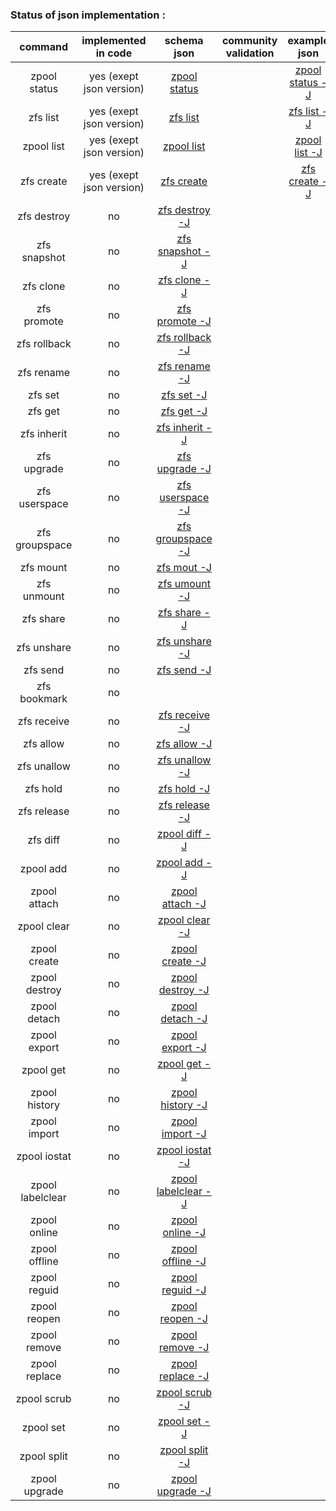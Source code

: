 ### Status of json implementation :

| command 	    	| implemented in code               	|                                               schema json                                                 | community validation  |	example json                                                                                            |   example ldjson                                                                                          |
| :---------------: |:-------------------------------------:|:-----------------------------------------------------------------------------------------------------:    | :--------------------:|:---------------------------------------------------------------------------------------------------------:|:--------------------------------------------------------------------------------------------------------: |
| zpool status  	|			yes	(exept json version)	| [zpool status ](https://github.com/Alyseo/zfs/blob/json/json/schemav1.0/schema-zpool-status.md)           |						|[zpool status -J](https://github.com/Alyseo/zfs/blob/json/json/samples/zpool_status.json.md)       		|[zpool status -j](https://github.com/Alyseo/zfs/blob/json/json/samples/zpool_status.ldjson.md)                     |
| zfs list      	|			yes	(exept json version)	| [zfs list ](https://github.com/Alyseo/zfs/blob/json/json/schemav1.0/schema-zfs-list.md)  			        |						|[zfs list -J](https://github.com/Alyseo/zfs/blob/json/json/samples/zfs_list.json.md)		            	|[zfs list -j](https://github.com/Alyseo/zfs/blob/json/json/samples/zfs_list.ldjson.md)                             |
| zpool list    	|			yes	(exept json version)	| [zpool list ](https://github.com/Alyseo/zfs/blob/json/json/schemav1.0/schema-zpool-list.md)		        |						|[zpool list -J](https://github.com/Alyseo/zfs/blob/json/json/samples/zpool_list.json.md)		        	|[zpool list -j](https://github.com/Alyseo/zfs/blob/json/json/samples/zpool_list.ldjson.md)                         |
|zfs create     	|			yes	(exept json version)	| [zfs create](https://github.com/Alyseo/zfs/blob/json/json/schemav1.0/schema-zfs-create.md)		        |						|[zfs create -J](https://github.com/Alyseo/zfs/blob/json/json/samples/zfs_create.json.md)	        		|[zfs create -j](https://github.com/Alyseo/zfs/blob/json/json/samples/zfs_create.ldjson.md)                         |
|zfs destroy		|   		no                  		| [zfs destroy -J](https://github.com/Alyseo/zfs/tree/json/json/schemav1.0/schema_zfs_destroy.md)           |                   	|                                                                                                        	|                                                                                                                   |
|zfs snapshot		|			no	                		| [zfs snapshot -J](https://github.com/Alyseo/zfs/blob/json/json/schemav1.0/schema-zfs-snapshot.md)	        |						|                                                                                                        	|                                                                                                                   |
|zfs clone			|			no	                		| [zfs clone -J](https://github.com/Alyseo/zfs/blob/json/json/schemav1.0/schema-zfs-clone.md)   	        |						|		                                                                                                	|                                                                                                                   |
|zfs promote		|			no                 			| [zfs promote -J](https://github.com/Alyseo/zfs/blob/json/json/schemav1.0/schema-zfs-promote.md)           |						|		                                                                                                	|                                                                                                                   |
|zfs rollback		|			no              			| [zfs rollback -J ](https://github.com/Alyseo/zfs/blob/json/json/schemav1.0/schema-zfs-rollback.md)        |						|		                                                                                                	|                                                                                                                   |
|zfs rename 		|			no              			| [zfs rename -J](https://github.com/Alyseo/zfs/blob/json/json/schemav1.0/schema-zfs-rename.md)             |						|		                                                                                                	|                                                                                                                   |
|zfs set			|			no                 			| [zfs set -J ](https://github.com/Alyseo/zfs/blob/json/json/schemav1.0/schema-zfs-set.md)                  |						|		                                                                                                	|                                                                                                                   |
|zfs get 			|			no              			| [zfs get -J ](https://github.com/Alyseo/zfs/blob/json/json/schemav1.0/schema-zfs-get.md)  		        |						|		                                                                                                	|                                                                                                                   |
|zfs inherit		|			no	                		| [zfs inherit -J ](https://github.com/Alyseo/zfs/blob/json/json/schemav1.0/schema-zfs-inherit.md)	        |						|		                                                                                                	|                                                                                                                   |
|zfs upgrade		|			no	                		| [zfs upgrade -J ](https://github.com/Alyseo/zfs/blob/json/json/schemav1.0/schema-zfs-upgrade.md) 	        |						|		                                                                                                	|                                                                                                                   |
|zfs userspace		|			no	                		| [zfs userspace -J ](https://github.com/Alyseo/zfs/blob/json/json/schemav1.0/schema-zfs-userspace.md)      |						|		                                                                                                	|                                                                                                                   |
|zfs groupspace		|			no	                		| [zfs groupspace -J ](https://github.com/Alyseo/zfs/blob/json/json/schemav1.0/schema-zfs-groupspace.md)    |						|		                                                                                                	|                                                                                                                   |
|zfs mount			|			no              			| [zfs mout -J ](https://github.com/Alyseo/zfs/blob/json/json/schemav1.0/schema-zfs-mount.md)               |						|		                                                                                                	|                                                                                                                   |
|zfs unmount		|			no	                		| [zfs umount -J ](https://github.com/Alyseo/zfs/blob/json/json/schemav1.0/schema-zfs-umount.md)            |						|		                                                                                                	|                                                                                                                   |
|zfs share			|			no	                		| [zfs share -J ](https://github.com/Alyseo/zfs/blob/json/json/schemav1.0/schema-zfs-share.md)  	        |						|		                                                                                                	|                                                                                                                   |
|zfs unshare		|			no	                		| [zfs unshare -J ](https://github.com/Alyseo/zfs/blob/json/json/schemav1.0/schema-zfs-unshare.md)	        |						|		                                                                                                	|                                                                                                                   |
|zfs send			|			no	                		| [zfs send -J ](https://github.com/Alyseo/zfs/blob/json/json/schemav1.0/schema-zfs-send.md)                |						|		                                                                                                	|                                                                                                                   |
|zfs bookmark		|			no	                		|                                                                                      				        |						|		                                                                                                	|                                                                                                                   |
|zfs receive		|			no	                		| [zfs receive -J ](https://github.com/Alyseo/zfs/blob/json/json/schemav1.0/schema-zfs-receive.md)          |						|		                                                                                                	|                                                                                                                   |
|zfs allow			|			no	                		| [zfs allow -J ](https://github.com/Alyseo/zfs/blob/json/json/schemav1.0/schema-zfs-allow.md)	            |						|		                                                                                                	|                                                                                                                   |
|zfs unallow		|			no	                		| [zfs unallow -J ](https://github.com/Alyseo/zfs/blob/json/json/schemav1.0/schema-zfs-unallow.md)	        |						|		                                                                                                	|                                                                                                                   |
|zfs hold			|			no			                | [zfs hold -J ](https://github.com/Alyseo/zfs/blob/json/json/schemav1.0/schema-zfs-hold.md)                |						|		                                                                                                	|                                                                                                                   |
|zfs release		|			no			                | [zfs release -J ](https://github.com/Alyseo/zfs/blob/json/json/schemav1.0/schema-zfs-release.md)          |						|		                                                                                                	|                                                                                                                   |
|zfs diff			|			no			                | [zpool diff -J ](https://github.com/Alyseo/zfs/blob/json/json/schemav1.0/schema-zfs-diff.md)              |						|		                                                                                                	|                                                                                                                   |
|zpool add 			|			no			                | [zpool add -J ](https://github.com/Alyseo/zfs/blob/json/json/schemav1.0/schema-zpool-add.md)              |						|		                                                                                                	|                                                                                                                   |
|zpool attach		|			no			                | [zpool attach -J ](https://github.com/Alyseo/zfs/blob/json/json/schemav1.0/schema-zool-attach.md)         |						|		                                                                                                	|                                                                                                                   |
|zpool clear		|			no			                | [zpool clear -J ](https://github.com/Alyseo/zfs/blob/json/json/schemav1.0/schema-zpool-clear.md)          |						|		                                                                                                	|                                                                                                                   |
|zpool create		|			no	                		| [zpool create -J ](https://github.com/Alyseo/zfs/blob/json/json/schemav1.0/schema-zpool-create.md)        |  						|		                                                                                                	|                                                                                                                   |
|zpool destroy		|			no		                	| [zpool destroy -J ](https://github.com/Alyseo/zfs/blob/json/json/schemav1.0/schema-zpool-destroy.md)      |  						|		                                                                                                	|                                                                                                                   |
|zpool detach		|			no	                		| [zpool detach -J ](https://github.com/Alyseo/zfs/blob/json/json/schemav1.0/schema-zpool-detach.md)        |						|		                                                                                                	|                                                                                                                   |
|zpool export		|			no		                	| [zpool export -J ](https://github.com/Alyseo/zfs/blob/json/json/schemav1.0/schema-zpool-export.md)    	|						|		                                                                                                	|                                                                                                                   |
|zpool get			|			no		                	| [zpool get -J ](https://github.com/Alyseo/zfs/blob/json/json/schemav1.0/schema-zpool-get.md)          	|						|		                                                                                                	|                                                                                                                   |
|zpool history		|			no		                	| [zpool history -J ](https://github.com/Alyseo/zfs/blob/json/json/schemav1.0/schema-zpool-history.md)  	|						|		                                                                                                	|                                                                                                                   |
|zpool import		|			no		                	| [zpool import -J ](https://github.com/Alyseo/zfs/blob/json/json/schemav1.0/schema-zpool-import.md)        |						|		                                                                                                	|                                                                                                                   |
|zpool iostat		|			no		                	| [zpool iostat -J ](https://github.com/Alyseo/zfs/blob/json/json/schemav1.0/schema-zpool-iostat.md)    	|						|		                                                                                                	|                                                                                                                   |
|zpool labelclear	|			no		                	| [zpool labelclear -J](https://github.com/Alyseo/zfs/blob/json/json/schemav1.0/schema-zpool-labelclear.md) |						|		                                                                                                	|                                                                                                                   |
|zpool online		|			no		                	| [zpool online -J ](https://github.com/Alyseo/zfs/blob/json/json/schemav1.0/schema-zpool-online.md)        |						|		                                                                                                	|                                                                                                                   |
|zpool offline		|			no		                	| [zpool offline -J ](https://github.com/Alyseo/zfs/blob/json/json/schemav1.0/schema-zpool-offline.md)      |						|		                                                                                                	|                                                                                                                   |
|zpool reguid		|			no		                	| [zpool reguid -J ](https://github.com/Alyseo/zfs/blob/json/json/schemav1.0/schema-zpool-reguid.md)        |						|		                                                                                                	|                                                                                                                   |
|zpool reopen		|			no	                		| [zpool reopen -J ](https://github.com/Alyseo/zfs/blob/json/json/schemav1.0/schema-zpool-reopen.md)        |						|		                                                                                                	|                                                                                                                   |
|zpool remove		|			no	                		| [zpool remove -J ](https://github.com/Alyseo/zfs/blob/json/json/schemav1.0/schema-zpool-remove.md)        |						|		                                                                                                	|                                                                                                                   |
|zpool replace		|			no	                		| [zpool replace -J ](https://github.com/Alyseo/zfs/blob/json/json/schemav1.0/schema-zpool-replace.md)      |						|		                                                                                                	|                                                                                                                   |
|zpool scrub		|			no                          | [zpool scrub -J ](https://github.com/Alyseo/zfs/blob/json/json/schemav1.0/schema-zpool-scrub.md)          |						|		                                                                                                	|                                                                                                                   |
|zpool set			|			no	                		| [zpool set -J ](https://github.com/Alyseo/zfs/blob/json/json/schemav1.0/schema-zpool-set.md)              |  						|		                                                                                                    |                                                                                                                   |
|zpool split		|			no	                		| [zpool split -J ](https://github.com/Alyseo/zfs/blob/json/json/schemav1.0/schema-zpool-split.md)          |						|		                                                                                                	|                                                                                                                   |
|zpool upgrade		|			no	                		| [zpool upgrade -J ](https://github.com/Alyseo/zfs/blob/json/json/schemav1.0/schema-zpool-upgrade.md)      |	   					|		                                                                                                	|                                                                                                                   |